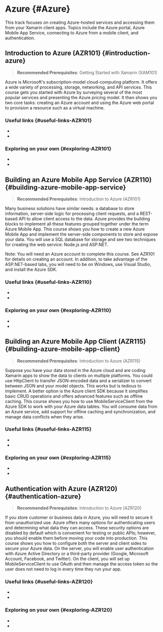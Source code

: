 # Azure {#Azure}

This track focuses on creating Azure-hosted services and accessing them from your Xamarin client apps. Topics include the Azure portal, Azure Mobile App Service, connecting to Azure from a mobile client, and authentication.

## Introduction to Azure (AZR101) {#introduction-azure}

> **Recommended Prerequisites**: Getting Started with Xamarin (XAM101)

Azure is Microsoft's subscription-model cloud-computing platform. It offers a wide variety of processing, storage, networking, and API services. This course gets you started with Azure by surveying several of the most popular services and presenting the Azure pricing model. It then shows you two core tasks: creating an Azure account and using the Azure web portal to provision a resource such as a virtual machine.

### Useful links {#useful-links-AZR101}

- []()
- []()

### Exploring on your own {#exploring-AZR101}

- []()
- []()

## Building an Azure Mobile App Service (AZR110) {#building-azure-mobile-app-service}

> **Recommended Prerequisites**: Introduction to Azure (AZR101)

Many business solutions have similar needs: a database to store information, server-side logic for processing client requests, and a REST-based API to allow client access to the data. Azure provides the building blocks to implement all these features grouped together under the term Azure Mobile App. This course shows you how to create a new Azure Mobile App and implement the server-side components to store and expose your data. You will use a SQL database for storage and see two techniques for creating the web service: Node.js and ASP.NET. 

Note: You will need an Azure account to complete this course. See AZR101 for details on creating an account. In addition, to take advantage of the ASP.NET-based labs, you will need to be on Windows, use Visual Studio, and install the Azure SDK.

### Useful links {#useful-links-AZR110}

- []()
- []()

### Exploring on your own {#exploring-AZR110}

- []()
- []()

## Building an Azure Mobile App Client (AZR115) {#building-azure-mobile-app-client}

> **Recommended Prerequisites**: Introduction to Azure (AZR115)

Suppose you have your data stored in the Azure cloud and are coding Xamarin apps to show the data to clients on multiple platforms. You could use HttpClient to transfer JSON-encoded data and a serializer to convert between JSON and your model objects. This works but is tedious to implement. A better option is the Azure client SDK because it simplifies basic CRUD operations and offers advanced features such as offline caching. This course shows you how to use MobileServiceClient from the Azure SDK to work with your Azure data tables. You will consume data from an Azure service, add support for offline caching and synchronization, and manage data conflicts when they arise.

### Useful links {#useful-links-AZR115}

- []()
- []()

### Exploring on your own {#exploring-AZR115}

- []()
- []()

## Authentication with Azure  (AZR120) {#authentication-azure}

> **Recommended Prerequisites**: Introduction to Azure (AZR120)

If you store customer or business data in Azure, you will need to secure it from unauthorized use. Azure offers many options for authenticating users and determining what data they can access. These security options are disabled by default which is convenient for testing or public APIs; however, you should enable them before moving your code into production. This course shows you how to configure both the server and client sides to secure your Azure data. On the server, you will enable user authentication with Azure Active Directory or a third-party provider (Google, Microsoft Account, Facebook, and Twitter). On the client, you will set up MobileServiceClient to use OAuth and then manage the access token so the user does not need to log in every time they run your app.

### Useful links {#useful-links-AZR120}

- []()
- []()

### Exploring on your own {#exploring-AZR120}

- []()
- []()
